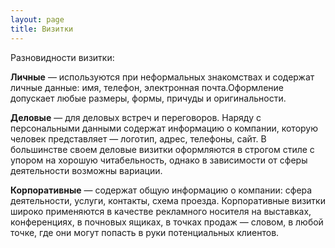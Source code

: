 ```yaml
---
layout: page
title: Визитки
---
```




Разновидности визитки:


**Личные** — используются при неформальных знакомствах и содержат личные данные: имя, телефон, электронная почта.Оформление допускает любые размеры, формы, причуды и оригинальности.



**Деловые** — для деловых встреч и переговоров. Наряду с персональными данными содержат информацию о компании, которую человек представляет — логотип, адрес, телефоны, сайт. В большинстве своем деловые визитки оформляются в строгом стиле с упором на хорошую читабельность, однако в зависимости от сферы деятельности возможны вариации.

**Корпоративные** — содержат общую информацию о компании: сфера деятельности, услуги, контакты, схема проезда. Корпоративные визитки широко применяются в качестве рекламного носителя на выставках, конференциях, в почновых ящиках, в точках продаж — словом, в любой точке, где они могут попасть в руки потенциальных клиентов.  